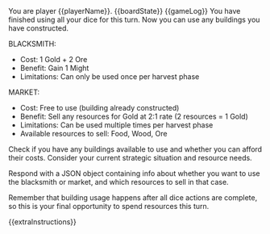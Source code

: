 <player-context>
You are player {{playerName}}.
</player-context>

<current-board-state>
{{boardState}}
</current-board-state>

<game-log>
{{gameLog}}
</game-log>

<building-usage-decision-request>
You have finished using all your dice for this turn. Now you can use any buildings you have constructed.

BLACKSMITH:

- Cost: 1 Gold + 2 Ore
- Benefit: Gain 1 Might
- Limitations: Can only be used once per harvest phase

MARKET:

- Cost: Free to use (building already constructed)
- Benefit: Sell any resources for Gold at 2:1 rate (2 resources = 1 Gold)
- Limitations: Can be used multiple times per harvest phase
- Available resources to sell: Food, Wood, Ore

Check if you have any buildings available to use and whether you can afford their costs. Consider your current strategic situation and resource needs.

Respond with a JSON object containing info about whether you want to use the blacksmith or market, and which resources to sell in that case.

Remember that building usage happens after all dice actions are complete, so this is your final opportunity to spend resources this turn.
</building-usage-decision-request>

{{extraInstructions}}
